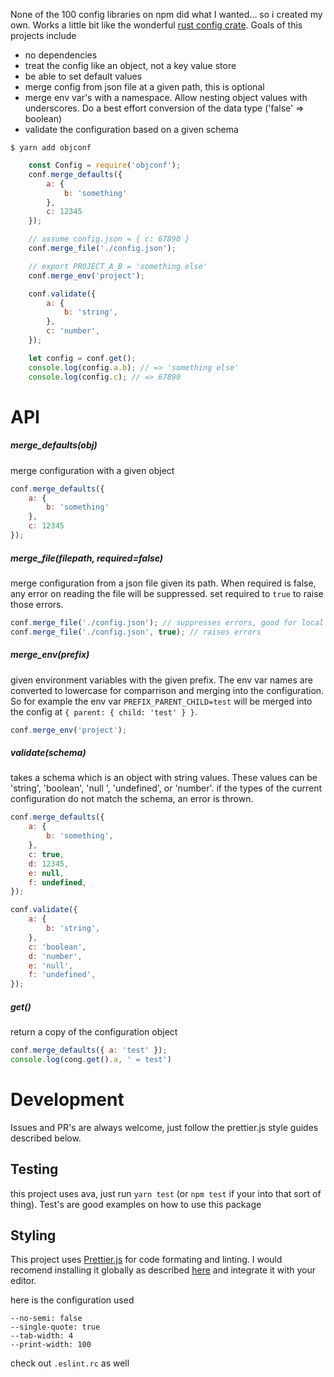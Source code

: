 None of the 100 config libraries on npm did what I wanted... so i created my own. Works a little bit like the wonderful [rust config crate](https://crates.io/crates/config). Goals of this projects include

- no dependencies
- treat the config like an object, not a key value store
- be able to set default values
- merge config from json file at a given path, this is optional
- merge env var's with a namespace. Allow nesting object values with underscores. Do a best effort conversion of the data type ('false' => boolean)
- validate the configuration based on a given schema


```
$ yarn add objconf
```

```js
    const Config = require('objconf');
    conf.merge_defaults({
        a: {
            b: 'something'
        },
        c: 12345
    });

    // assume config.json = { c: 67890 }
    conf.merge_file('./config.json');

    // export PROJECT_A_B = 'something else'
    conf.merge_env('project');

    conf.validate({
        a: {
            b: 'string',
        },
        c: 'number',
    });

    let config = conf.get();
    console.log(config.a.b); // => 'something else'
    console.log(config.c); // => 67890
```

# API

##### merge_defaults(obj)
merge configuration with a given object

```js
conf.merge_defaults({
    a: {
        b: 'something'
    },
    c: 12345
});
```

##### merge_file(filepath, required=false)
merge configuration from a json file given its path. When required is false, any error on reading the file will be suppressed. set required to `true` to raise those errors.

```js
conf.merge_file('./config.json'); // suppresses errors, good for local dev config
conf.merge_file('./config.json', true); // raises errors
```

##### merge_env(prefix)
given environment variables with the given prefix. The env var names are converted to lowercase for comparrison and merging into the configuration. So for example the env var `PREFIX_PARENT_CHILD=test` will be merged into the config at `{ parent: { child: 'test' } }`.

```js
conf.merge_env('project');
```

##### validate(schema)
takes a schema which is an object with string values. These values can be 'string', 'boolean', 'null ', 'undefined', or 'number'. if the types of the current configuration do not match the schema, an error is thrown.

```js
conf.merge_defaults({
    a: {
        b: 'something',
    },
    c: true,
    d: 12345,
    e: null,
    f: undefined,
});

conf.validate({
    a: {
        b: 'string',
    },
    c: 'boolean',
    d: 'number',
    e: 'null',
    f: 'undefined',
});

```


##### get()
return a copy of the configuration object

```js
conf.merge_defaults({ a: 'test' });
console.log(cong.get().a, ' = test')
```

# Development #
Issues and PR's are always welcome, just follow the prettier.js style guides described below.

## Testing ##
this project uses ava, just run `yarn test` (or `npm test` if your into that sort of thing). Test's are good examples on how to use this package

## Styling ##

This project uses [Prettier.js](https://prettier.io/) for code formating and linting. I would recomend installing it globally as described [here](https://prettier.io/docs/en/install.html) and integrate it with your editor.

here is the configuration used

```
--no-semi: false
--single-quote: true
--tab-width: 4
--print-width: 100
```

check out `.eslint.rc` as well
